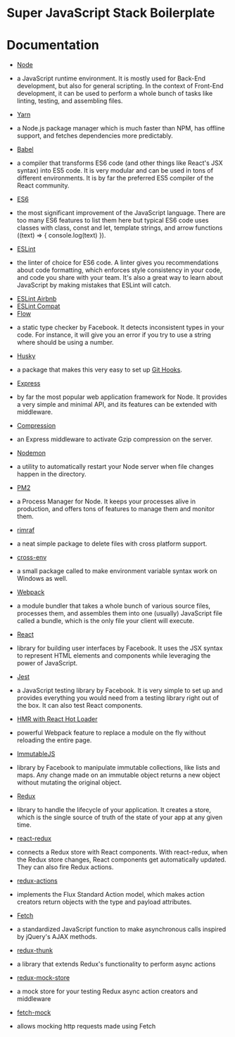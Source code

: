 # Super JavaScript Stack Boilerplate
# Documentation
* [Node](https://nodejs.org/)
- a JavaScript runtime environment. It is mostly used for Back-End development, but also for general scripting. In the context of Front-End development, it can be used to perform a whole bunch of tasks like linting, testing, and assembling files.
* [Yarn](https://yarnpkg.com/en/)
- a Node.js package manager which is much faster than NPM, has offline support, and fetches dependencies more predictably.
* [Babel](https://babeljs.io/)
- a compiler that transforms ES6 code (and other things like React's JSX syntax) into ES5 code. It is very modular and can be used in tons of different environments. It is by far the preferred ES5 compiler of the React community.
* [ES6](http://es6-features.org/)
- the most significant improvement of the JavaScript language. There are too many ES6 features to list them here but typical ES6 code uses classes with class, const and let, template strings, and arrow functions ((text) => { console.log(text) }).
* [ESLint](http://eslint.org/)
- the linter of choice for ES6 code. A linter gives you recommendations about code formatting, which enforces style consistency in your code, and code you share with your team. It's also a great way to learn about JavaScript by making mistakes that ESLint will catch.
* [ESLint Airbnb](https://www.npmjs.com/package/eslint-config-airbnb)
* [ESLint Compat](https://github.com/amilajack/eslint-plugin-compat)
* [Flow](https://flow.org/)
- a static type checker by Facebook. It detects inconsistent types in your code. For instance, it will give you an error if you try to use a string where should be using a number.
* [Husky](https://github.com/typicode/husky)
- a package that makes this very easy to set up [Git Hooks](https://git-scm.com/book/en/v2/Customizing-Git-Git-Hooks).
* [Express](http://expressjs.com/)
- by far the most popular web application framework for Node. It provides a very simple and minimal API, and its features can be extended with middleware.
* [Compression](https://github.com/expressjs/compression)
- an Express middleware to activate Gzip compression on the server.
* [Nodemon](https://nodemon.io/)
- a utility to automatically restart your Node server when file changes happen in the directory.
* [PM2](http://pm2.keymetrics.io/)
- a Process Manager for Node. It keeps your processes alive in production, and offers tons of features to manage them and monitor them.
* [rimraf](https://github.com/isaacs/rimraf)
- a neat simple package to delete files with cross platform support.
* [cross-env](https://github.com/kentcdodds/cross-env)
- a small package called to make environment variable syntax work on Windows as well.
* [Webpack](https://webpack.js.org/)
- a module bundler that takes a whole bunch of various source files, processes them, and assembles them into one (usually) JavaScript file called a bundle, which is the only file your client will execute.
* [React](https://facebook.github.io/react/)
- library for building user interfaces by Facebook. It uses the JSX syntax to represent HTML elements and components while leveraging the power of JavaScript.
* [Jest](https://facebook.github.io/jest/)
- a JavaScript testing library by Facebook. It is very simple to set up and provides everything you would need from a testing library right out of the box. It can also test React components.
* [HMR with React Hot Loader](https://gaearon.github.io/react-hot-loader/)
- powerful Webpack feature to replace a module on the fly without reloading the entire page.
* [ImmutableJS](https://facebook.github.io/immutable-js/)
- library by Facebook to manipulate immutable collections, like lists and maps. Any change made on an immutable object returns a new object without mutating the original object.
* [Redux](http://redux.js.org/)
- library to handle the lifecycle of your application. It creates a store, which is the single source of truth of the state of your app at any given time.
* [react-redux](https://github.com/reactjs/react-redux)
- connects a Redux store with React components. With react-redux, when the Redux store changes, React components get automatically updated. They can also fire Redux actions.
* [redux-actions](https://redux-actions.js.org/)
- implements the Flux Standard Action model, which makes action creators return objects with the type and payload attributes.
* [Fetch](https://developer.mozilla.org/en-US/docs/Web/API/Fetch_API/Using_Fetch)
- a standardized JavaScript function to make asynchronous calls inspired by jQuery's AJAX methods.
* [redux-thunk](https://github.com/gaearon/redux-thunk)
- a library that extends Redux's functionality to perform async actions
* [redux-mock-store](https://github.com/arnaudbenard/redux-mock-store)
- a mock store for your testing Redux async action creators and middleware
* [fetch-mock](http://www.wheresrhys.co.uk/fetch-mock/)
- allows mocking http requests made using Fetch
